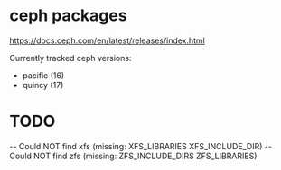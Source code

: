 # ceph packages

https://docs.ceph.com/en/latest/releases/index.html

Currently tracked ceph versions:

* pacific (16)
* quincy (17)

# TODO

-- Could NOT find xfs (missing: XFS_LIBRARIES XFS_INCLUDE_DIR)
-- Could NOT find zfs (missing: ZFS_INCLUDE_DIRS ZFS_LIBRARIES)

